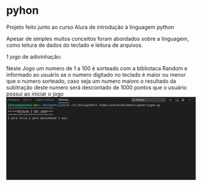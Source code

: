 # pyhon

Projeto feito junto ao curso Alura de introdução à linguagem python

Apesar de simples muitos conceitos foram abordados sobre a linguagem, como leitura de dados do teclado e leitura de arquivos.

1 jogo de adivinhação:

Neste Jogo um numero de 1 a 100 é sorteado com a bibliotaca Random e informado ao usuário se o numero digitado no teclado é maior ou menor que o numero sorteado,
caso seja um numero maioro o resultado da subitração deste numero será descontado de 1000 pontos que o usuário possui ao iniciar o jogo
![](https://github.com/JacksonBispo/pyhon/blob/master/Screenshot%20from%202020-09-21%2023-54-37.png)
